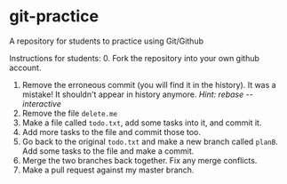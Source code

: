 # git-practice
A repository for students to practice using Git/Github

Instructions for students:
0. Fork the repository into your own github account.
1. Remove the erroneous commit (you will find it in the history). It was a mistake! It shouldn't appear in history anymore. *Hint: rebase --interactive*
2. Remove the file `delete.me`
3. Make a file called `todo.txt`, add some tasks into it, and commit it.
4. Add more tasks to the file and commit those too.
5. Go back to the original `todo.txt` and make a new branch called `planB`. Add some tasks to the file and make a commit.
6. Merge the two branches back together. Fix any merge conflicts.
7. Make a pull request against my master branch. 
